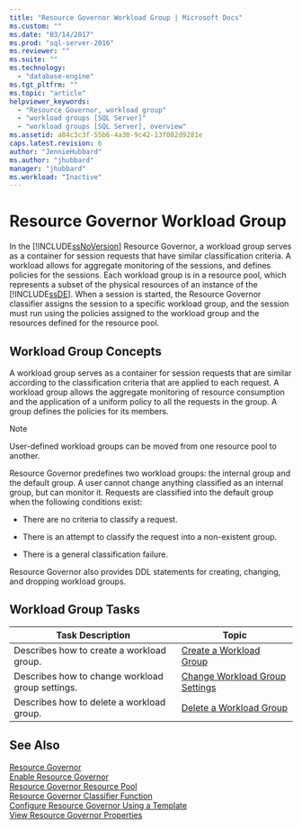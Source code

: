 ```yaml
---
title: "Resource Governor Workload Group | Microsoft Docs"
ms.custom: ""
ms.date: "03/14/2017"
ms.prod: "sql-server-2016"
ms.reviewer: ""
ms.suite: ""
ms.technology: 
  - "database-engine"
ms.tgt_pltfrm: ""
ms.topic: "article"
helpviewer_keywords: 
  - "Resource Governor, workload group"
  - "workload groups [SQL Server]"
  - "workload groups [SQL Server], overview"
ms.assetid: a84c3c3f-55b6-4a30-9c42-13f082d9281e
caps.latest.revision: 6
author: "JennieHubbard"
ms.author: "jhubbard"
manager: "jhubbard"
ms.workload: "Inactive"
---
```

# Resource Governor Workload Group
  In the [!INCLUDE[ssNoVersion](../../includes/ssnoversion-md.md)] Resource Governor, a workload group serves as a container for session requests that have similar classification criteria. A workload allows for aggregate monitoring of the sessions, and defines policies for the sessions. Each workload group is in a resource pool, which represents a subset of the physical resources of an instance of the [!INCLUDE[ssDE](../../includes/ssde-md.md)]. When a session is started, the Resource Governor classifier assigns the session to a specific workload group, and the session must run using the policies assigned to the workload group and the resources defined for the resource pool.  
  
## Workload Group Concepts  
 A workload group serves as a container for session requests that are similar according to the classification criteria that are applied to each request. A workload group allows the aggregate monitoring of resource consumption and the application of a uniform policy to all the requests in the group. A group defines the policies for its members.  
  
> [!NOTE]  
>  User-defined workload groups can be moved from one resource pool to another.  
  
 Resource Governor predefines two workload groups: the internal group and the default group. A user cannot change anything classified as an internal group, but can monitor it. Requests are classified into the default group when the following conditions exist:  
  
-   There are no criteria to classify a request.  
  
-   There is an attempt to classify the request into a non-existent group.  
  
-   There is a general classification failure.  
  
 Resource Governor also provides DDL statements for creating, changing, and dropping workload groups.  
  
## Workload Group Tasks  
  
|Task Description|Topic|  
|----------------------|-----------|  
|Describes how to create a workload group.|[Create a Workload Group](../../relational-databases/resource-governor/create-a-workload-group.md)|  
|Describes how to change workload group settings.|[Change Workload Group Settings](../../relational-databases/resource-governor/change-workload-group-settings.md)|  
|Describes how to delete a workload group.|[Delete a Workload Group](../../relational-databases/resource-governor/delete-a-workload-group.md)|  
  
## See Also  
 [Resource Governor](../../relational-databases/resource-governor/resource-governor.md)   
 [Enable Resource Governor](../../relational-databases/resource-governor/enable-resource-governor.md)   
 [Resource Governor Resource Pool](../../relational-databases/resource-governor/resource-governor-resource-pool.md)   
 [Resource Governor Classifier Function](../../relational-databases/resource-governor/resource-governor-classifier-function.md)   
 [Configure Resource Governor Using a Template](../../relational-databases/resource-governor/configure-resource-governor-using-a-template.md)   
 [View Resource Governor Properties](../../relational-databases/resource-governor/view-resource-governor-properties.md)  
  
  
